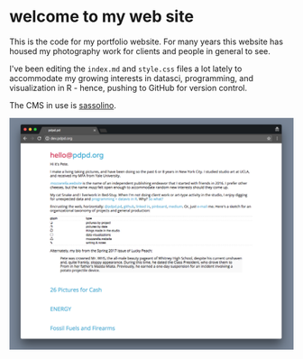   # welcome to my web site
  
This is the code for my portfolio website. For many years this website has housed my photography work for clients and people in general to see.

I've been editing the `index.md`  and `style.css` files a lot lately to accommodate my growing interests in datasci, programming, and visualization in R - hence, pushing to GitHub for version control.

The CMS in use is [sassolino](https://github.com/pwrstudio/sassolino).
  
 ![work-in-progress-may-2017](ss-pdpd.png)